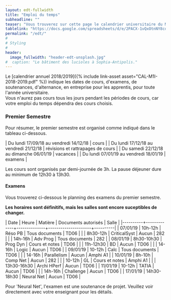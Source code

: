 ```yaml
---
layout: edt-fullwidth
title: "Emploi du temps"
subheadline: ""
teaser: "Vous trouverez sur cette page le calendrier universitaire du Master Informatique."
tablelink: "https://docs.google.com/spreadsheets/d/e/2PACX-1vQxOtnNY8cdK0htDMVUylLvIBwHDYy6D90DB5mkZe0IvKLC6svVZHGHkrsd16_dP1Cu6O8WQisWJz7h/pubhtml?gid=1523095882&amp;single=true&amp;widget=true&amp;headers=false"
permalink: "/edt/"
#
# Styling
#
header:
  image_fullwidth: "header-edt-unsplash.jpg"
#  caption: "Le bâtiment des lucioles à Sophia-Antipolis."
---
```


Le [calendrier annuel 2018/2019]({% include link-asset asset="CAL-M1I-2018-2019.pdf" %}) indique les dates de cours, d'examens, de soutenances, d'alternance, en entreprise pour les apprentis, pour toute l'année universitaire.  
Vous n'aurez pas cours tous les jours pendant les périodes de cours, car votre emploi du temps dépendra des cours choisis.

### Premier Semestre ###

Pour résumer, le premier semestre est organisé comme indiqué dans le tableau ci-dessous.

| Du lundi 17/09/18 au vendredi 14/12/18  | cours                             |
| Du lundi 17/12/18 au vendredi 21/12/18  | révisions et rattrapages de cours |
| Du samedi 22/12/18 au dimanche 06/01/19 | vacances                          |
| Du lundi 07/01/19 au vendredi 18/01/19  | examens                           |

Les cours sont organisés par demi-journée de 3h. 
La pause déjeuner dure au minimum de 12h30 à 13h30.

#### Examens ####

Vous trouverez ci-dessous le planning des examens du premier semestre.

**Les horaires sont définitifs, mais les salles sont encore suceptibles de changer.**

| Date     | Heure       | Matière      | Documents autorisés | Salle    |
|----------+-------------+--------------+---------------------+----------|
| 07/01/19 | 10h-12h     | Réso PB      | Tous documents      | TD06     |
|          | 8h30-12h    | CriticalSyst | Aucun               | 282      |
|          | 14h-16h     | Adv Prog     | Tous documents      | 282      |
| 08/01/19 | 8h30-10h30  | Prog Dyn     | Cours et notes      | TD06     |
|          | 11h-12h30   | BD           | Aucun               | TD06     |
|          | 14-16h      | Logic        | Aucun               | TD06     |
| 09/01/19 | 10-12h      | Calc         | Tous documents      | TD06     |
|          | 14-16h      | Parallelism  | Aucun               | Amphi A1 |
| 10/01/19 | 8h-10h      | Comp Net     | Aucun               | 282      |
|          | 10-12h      | GL           | Cours et notes      | Amphi A1 |
|          | 13h30-16h30 | Archi HPerf  | Aucun               | TD06     |
| 11/01/19 | 10-12h      | TATIA        | Aucun               | TD06     |
|          | 14h-16h     | Challenge    | Aucun               | TD06     |
| 17/01/19 | 14h30-18h30 | Neural Net   | Aucun               | TD06     |


Pour 'Neural Net', l'examen est une soutenance de projet. Veuillez voir directement avec votre enseignant pour les détails.
